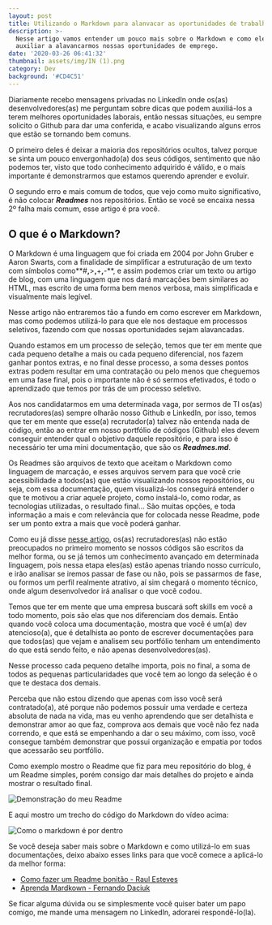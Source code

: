 ```yaml
---
layout: post
title: Utilizando o Markdown para alanvacar as oportunidades de trabalho
description: >-
  Nesse artigo vamos entender um pouco mais sobre o Markdown e como ele pode nos
  auxiliar a alavancarmos nossas oportunidades de emprego.
date: '2020-03-26 06:41:32'
thumbnail: assets/img/IN (1).png
category: Dev
background: '#CD4C51'
---
```

Diariamente recebo mensagens privadas no LinkedIn onde os(as) desenvolvedores(as) me perguntam sobre dicas que podem auxiliá-los a terem melhores oportunidades laborais, então nessas situações, eu sempre solicito o Github para dar uma conferida, e acabo visualizando alguns erros que estão se tornando bem comuns.

O primeiro deles é deixar a maioria dos repositórios ocultos, talvez porque se sinta um pouco envergonhado(a) dos seus códigos, sentimento que não podemos ter, visto que todo conhecimento adquirido é válido, e o mais importante é demonstrarmos que estamos querendo aprender e evoluir.

O segundo erro e mais comum de todos, que vejo como muito significativo, é não colocar ***Readmes*** nos repositórios. Então se você se encaixa nessa 2º falha mais comum, esse artigo é pra você.

## O que é o Markdown?

O Markdown é uma linguagem que foi criada em 2004 por John Gruber e Aaron Swarts, com a finalidade de simplificar a estruturação de um texto com símbolos como**\#**,**\>**,**+**,**\-**, e assim podemos criar um texto ou artigo de blog, com uma linguagem que nos dará marcações bem similares ao HTML, mas escrito de uma forma bem menos verbosa, mais simplificada e visualmente mais legível.

Nesse artigo não entraremos tão a fundo em como escrever em Markdown, mas como podemos utilizá-lo para que ele nos destaque em processos seletivos, fazendo com que nossas oportunidades sejam alavancadas.

Quando estamos em um processo de seleção, temos que ter em mente que cada pequeno detalhe a mais ou cada pequeno diferencial, nos fazem ganhar pontos extras, e no final desse processo, a soma desses pontos extras podem resultar em uma contratação ou pelo menos que cheguemos em uma fase final, pois o importante não é só sermos efetivados, é todo o aprendizado que temos por trás de um processo seletivo.

Aos nos candidatarmos em uma determinada vaga, por sermos de TI os(as) recrutadores(as) sempre olharão nosso Github e LinkedIn, por isso, temos que ter em mente que esse(a) recrutador(a) talvez não entenda nada de código, então ao entrar em nosso portfólio de códigos (Github) eles devem conseguir entender qual o objetivo daquele repositório, e para isso é necessário ter uma mini documentação, que são os ***Readmes.md***.

Os Readmes são arquivos de texto que aceitam o Markdown como linguagem de marcação, e esses arquivos servem para que você crie acessibilidade a todos(as) que estão visualizando nossos repositórios, ou seja, com essa documentação, quem visualizá-los conseguirá entender o que te motivou a criar aquele projeto, como instalá-lo, como rodar, as tecnologias utilizadas, o resultado final... São muitas opções, e toda informação a mais e com relevância que for colocada nesse Readme, pode ser um ponto extra a mais que você poderá ganhar.

Como eu já disse [nesse artigo](https://ildaneta.netlify.com/posts/como-me-preparei-para-trabalhar-na-cubos-e-o-que-aprendi-no-processo/), os(as) recrutadores(as) não estão preocupados no primeiro momento se nossos códigos são escritos da melhor forma, ou se já temos um conhecimento avançado em determinada linguagem, pois nessa etapa eles(as) estão apenas triando nosso currículo, e irão analisar se iremos passar de fase ou não, pois se passarmos de fase, ou formos um perfil realmente atrativo, aí sim chegará o momento técnico, onde algum desenvolvedor irá analisar o que você codou.

Temos que ter em mente que uma empresa buscará soft skills em você a todo momento, pois são elas que nos diferenciam dos demais. Então quando você coloca uma documentação, mostra que você é um(a) dev atencioso(a), que é detalhista ao ponto de escrever documentações para que todos(as) que vejam e analisem seu portfólio tenham um entendimento do que está sendo feito, e não apenas desenvolvedores(as).

Nesse processo cada pequeno detalhe importa, pois no final, a soma de todos as pequenas particularidades que você tem ao longo da seleção é o que te destaca dos demais.

Perceba que não estou dizendo que apenas com isso você será contratado(a), até porque não podemos possuir uma verdade e certeza absoluta de nada na vida, mas eu venho aprendendo que ser detalhista e demonstrar amor ao que faz, comprova aos demais que você não fez nada correndo, e que está se empenhando a dar o seu máximo, com isso, você consegue também demonstrar que possui organização e empatia por todos que acessarão seu portfólio.

Como exemplo mostro o Readme que fiz para meu repositório do blog, é um Readme simples, porém consigo dar mais detalhes do projeto e ainda mostrar o resultado final.

![Demonstração do meu Readme](https://user-images.githubusercontent.com/21963291/77646332-1a1fb900-6f43-11ea-8f3e-727c6ed38a7c.gif)

E aqui mostro um trecho do código do Markdown do vídeo acima:

![Como o markdown é por dentro](assets/img/tste.png)

Se você deseja saber mais sobre o Markdown e como utilizá-lo em suas documentações, deixo abaixo esses links para que você comece a aplicá-lo da melhor forma:

* [Como fazer um Readme bonitão - Raul Esteves](https://medium.com/@raullesteves/github-como-fazer-um-readme-md-bonit%C3%A3o-c85c8f154f8) 
* [Aprenda Mardkown - Fernando Daciuk](https://blog.da2k.com.br/2015/02/08/aprenda-markdown/)

Se ficar alguma dúvida ou se simplesmente você quiser bater um papo comigo, me mande uma mensagem no LinkedIn, adorarei respondê-lo(la).
